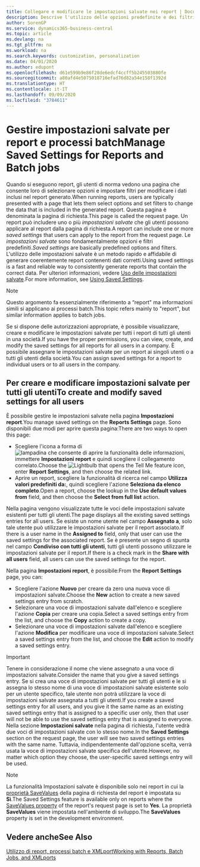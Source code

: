 ```yaml
---
title: Collegare e modificare le impostazioni salvate nei report | Documenti Microsoft
description: Descrive l'utilizzo delle opzioni predefinite e dei filtri per personalizzare un report e generare dati corretti.
author: SorenGP
ms.service: dynamics365-business-central
ms.topic: article
ms.devlang: na
ms.tgt_pltfrm: na
ms.workload: na
ms.search.keywords: customization, personalization
ms.date: 04/01/2020
ms.author: edupont
ms.openlocfilehash: d61e599b9e86f28de6edcf4ccff5b245503880fe
ms.sourcegitcommit: a80afd4e5075018716efad76d82a54e158f1392d
ms.translationtype: HT
ms.contentlocale: it-IT
ms.lasthandoff: 09/09/2020
ms.locfileid: "3784611"
---
```

# <a name="manage-saved-settings-for-reports-and-batch-jobs"></a><span data-ttu-id="f2b42-103">Gestire impostazioni salvate per report e processi batch</span><span class="sxs-lookup"><span data-stu-id="f2b42-103">Manage Saved Settings for Reports and Batch jobs</span></span>
<span data-ttu-id="f2b42-104">Quando si eseguono report, gli utenti di norma vedono una pagina che consente loro di selezionare opzioni e impostare filtri per modificare i dati inclusi nel report generato.</span><span class="sxs-lookup"><span data-stu-id="f2b42-104">When running reports, users are typically presented with a page that lets them select options and set filters to change the data that is included in the generated report.</span></span> <span data-ttu-id="f2b42-105">Questa pagina è denominata la pagina di richiesta.</span><span class="sxs-lookup"><span data-stu-id="f2b42-105">This page is called the request page.</span></span> <span data-ttu-id="f2b42-106">Un report può includere uno o più *impostazioni salvate* che gli utenti possono applicare al report dalla pagina di richiesta.</span><span class="sxs-lookup"><span data-stu-id="f2b42-106">A report can include one or more *saved settings* that users can apply to the report from the request page.</span></span> <span data-ttu-id="f2b42-107">Le *impostazioni salvate* sono fondamentalmente opzioni e filtri predefiniti.</span><span class="sxs-lookup"><span data-stu-id="f2b42-107">*Saved settings* are basically predefined options and filters.</span></span> <span data-ttu-id="f2b42-108">L'utilizzo delle impostazioni salvate è un metodo rapido e affidabile di generare coerentemente report contenenti dati corretti.</span><span class="sxs-lookup"><span data-stu-id="f2b42-108">Using saved settings is a fast and reliable way to consistently generate reports that contain the correct data.</span></span> <span data-ttu-id="f2b42-109">Per ulteriori informazioni, vedere [Uso delle impostazioni salvate](ui-work-report.md#SavedSettings).</span><span class="sxs-lookup"><span data-stu-id="f2b42-109">For more information, see [Using Saved Settings](ui-work-report.md#SavedSettings).</span></span>

> [!NOTE]
> <span data-ttu-id="f2b42-110">Questo argomento fa essenzialmente riferimento a “report" ma informazioni simili si applicano ai processi batch.</span><span class="sxs-lookup"><span data-stu-id="f2b42-110">This topic refers mainly to "report", but similar information applies to batch jobs.</span></span>

<span data-ttu-id="f2b42-111">Se si dispone delle autorizzazioni appropriate, è possibile visualizzare, creare e modificare le impostazioni salvate per tutti i report di tutti gli utenti in una società.</span><span class="sxs-lookup"><span data-stu-id="f2b42-111">If you have the proper permissions, you can view, create, and modify the saved settings for all reports for all users in a company.</span></span> <span data-ttu-id="f2b42-112">È possibile assegnare le impostazioni salvate per un report ai singoli utenti o a tutti gli utenti della società.</span><span class="sxs-lookup"><span data-stu-id="f2b42-112">You can assign saved settings for a report to individual users or to all users in the company.</span></span>

<!--
## Apply saved settings to a report
1. Open the report.

   The request page appears.    
2. In the **Saved Settings** section of the page, set the **Name** field  to the saved settings that you want to use.

   The **Saved Settings** section only appears if the report has been run before or if there are existing saved settings entries. The saved settings entry called **Last used options and filters** is always available. These settings are the option and filter values that were used the last time you ran the report.

-->

## <a name="to-create-and-modify-saved-settings-for-all-users"></a><span data-ttu-id="f2b42-113">Per creare e modificare impostazioni salvate per tutti gli utenti</span><span class="sxs-lookup"><span data-stu-id="f2b42-113">To create and modify saved settings for all users</span></span>
<span data-ttu-id="f2b42-114">È possibile gestire le impostazioni salvate nella pagina **Impostazioni report**.</span><span class="sxs-lookup"><span data-stu-id="f2b42-114">You manage saved settings on the **Reports Settings** page.</span></span> <span data-ttu-id="f2b42-115">Sono disponibili due modi per aprire questa pagina:</span><span class="sxs-lookup"><span data-stu-id="f2b42-115">There are two ways to open this page:</span></span>
-   <span data-ttu-id="f2b42-116">Scegliere l'icona a forma di ![lampadina che consente di aprire la funzionalità delle informazioni](media/ui-search/search_small.png "Informazioni sull'operazione che si desidera eseguire"), immettere **Impostazioni report** e quindi scegliere il collegamento correlato.</span><span class="sxs-lookup"><span data-stu-id="f2b42-116">Choose the ![Lightbulb that opens the Tell Me feature](media/ui-search/search_small.png "Tell me what you want to do") icon, enter **Report Settings**, and then choose the related link.</span></span>
-   <span data-ttu-id="f2b42-117">Aprire un report, scegliere la funzionalità di ricerca nel campo **Utilizza valori predefiniti da:**, quindi scegliere l'azione **Seleziona da elenco completo**.</span><span class="sxs-lookup"><span data-stu-id="f2b42-117">Open a report, choose the lookup in the **Use default values from** field, and then choose the **Select from full list** action.</span></span>

<span data-ttu-id="f2b42-118">Nella pagina vengono visualizzate tutte le voci delle impostazioni salvate esistenti per tutti gli utenti.</span><span class="sxs-lookup"><span data-stu-id="f2b42-118">The page displays all the existing saved settings entries for all users.</span></span> <span data-ttu-id="f2b42-119">Se esiste un nome utente nel campo **Assegnato a**, solo tale utente può utilizzare le impostazioni salvate per il report associato.</span><span class="sxs-lookup"><span data-stu-id="f2b42-119">If there is a user name in the **Assigned to** field, only that user can use the saved settings for the associated report.</span></span> <span data-ttu-id="f2b42-120">Se è presente un segno di spunta nel campo **Condiviso con tutti gli utenti**, tutti gli utenti possono utilizzare le impostazioni salvate per il report.</span><span class="sxs-lookup"><span data-stu-id="f2b42-120">If there is a check mark in the **Share with all users** field, all users can use the saved settings for the report.</span></span>

<span data-ttu-id="f2b42-121">Nella pagina **Impostazioni report**, è possibile:</span><span class="sxs-lookup"><span data-stu-id="f2b42-121">From the **Report Settings** page, you can:</span></span>
-   <span data-ttu-id="f2b42-122">Scegliere l'azione **Nuovo** per creare da zero una nuova voce di impostazioni salvate.</span><span class="sxs-lookup"><span data-stu-id="f2b42-122">Choose the **New** action to create a new saved settings entry from scratch.</span></span>
-   <span data-ttu-id="f2b42-123">Selezionare una voce di impostazioni salvate dall'elenco e scegliere l'azione **Copia** per creare una copia.</span><span class="sxs-lookup"><span data-stu-id="f2b42-123">Select a saved settings entry from the list, and choose the **Copy** action to create a copy.</span></span>
-   <span data-ttu-id="f2b42-124">Selezionare una voce di impostazioni salvate dall'elenco e scegliere l'azione **Modifica** per modificare una voce di impostazioni salvate.</span><span class="sxs-lookup"><span data-stu-id="f2b42-124">Select a saved settings entry from the list, and choose the **Edit** action to modify a saved settings entry.</span></span>

> [!Important]
> <span data-ttu-id="f2b42-125">Tenere in considerazione il nome che viene assegnato a una voce di impostazioni salvate.</span><span class="sxs-lookup"><span data-stu-id="f2b42-125">Consider the name that you give a saved settings entry.</span></span> <span data-ttu-id="f2b42-126">Se si crea una voce di impostazioni salvate per tutti gli utenti e le si assegna lo stesso nome di una voce di impostazioni salvate esistente solo per un utente specifico, tale utente non potrà utilizzare la voce di impostazioni salvate assegnata a tutti gli utenti.</span><span class="sxs-lookup"><span data-stu-id="f2b42-126">If you create a saved settings entry for all users, and you give it the same name as an existing saved settings entry that is assigned to a specific user only, then that user will not be able to use the saved settings entry that is assigned to everyone.</span></span>  <span data-ttu-id="f2b42-127">Nella sezione **Impostazioni salvate** nella pagina di richiesta, l'utente vedrà due voci di impostazioni salvate con lo stesso nome.</span><span class="sxs-lookup"><span data-stu-id="f2b42-127">In the **Saved Settings** section on the request page, the user will see two saved settings entries with the same name.</span></span> <span data-ttu-id="f2b42-128">Tuttavia, indipendentemente dall'opzione scelta, verrà usata la voce di impostazioni salvate specifica dell'utente.</span><span class="sxs-lookup"><span data-stu-id="f2b42-128">However, no matter which option they choose, the user-specific saved settings entry will be used.</span></span>

> [!NOTE]
> <span data-ttu-id="f2b42-129">La funzionalità Impostazioni salvate è disponibile solo nei report in cui la [proprietà SaveValues](/dynamics365/business-central/dev-itpro/developer/properties/devenv-savevalues-property) della pagina di richiesta del report è impostata su **Sì**.</span><span class="sxs-lookup"><span data-stu-id="f2b42-129">The Saved Settings feature is available only on reports where the [SaveValues property](/dynamics365/business-central/dev-itpro/developer/properties/devenv-savevalues-property) of the report's request page is set to **Yes**.</span></span> <span data-ttu-id="f2b42-130">La proprietà **SaveValues** viene impostata nell'ambiente di sviluppo.</span><span class="sxs-lookup"><span data-stu-id="f2b42-130">The **SaveValues** property is set in the development environment.</span></span>  

## <a name="see-also"></a><span data-ttu-id="f2b42-131">Vedere anche</span><span class="sxs-lookup"><span data-stu-id="f2b42-131">See Also</span></span>
[<span data-ttu-id="f2b42-132">Utilizzo di report, processi batch e XMLport</span><span class="sxs-lookup"><span data-stu-id="f2b42-132">Working with Reports, Batch Jobs, and XMLports</span></span>](ui-work-report.md)  
